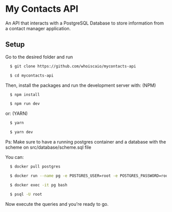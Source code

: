 # My Contacts API

An API that interacts with a PostgreSQL Database to store
information from a contact manager application.


## Setup

Go to the desired folder and run

```bash
  $ git clone https://github.com/whoiscaio/mycontacts-api

  $ cd mycontacts-api
```

Then, install the packages and run the development server with:
(NPM)

```bash
  $ npm install

  $ npm run dev
```

or: (YARN)

```bash
  $ yarn

  $ yarn dev
```

Ps: Make sure to have a running postgres container and a database
with the scheme on src/database/scheme.sql file

You can:

```bash
  $ docker pull postgres

  $ docker run --name pg -e POSTGRES_USER=root -e POSTGRES_PASSWORD=root -p 5432:5432 -d postgres

  $ docker exec -it pg bash

  $ psql -U root
```

Now execute the queries and you're ready to go.


